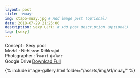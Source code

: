 ```yaml
---
layout: post
title: "Muay"
img: xtapo-muay.jpg # Add image post (optional)
date: 2018-07-29 21:25:00
description: Sexy Girl! # Add post description (optional)
tag: [sexy]
---
```

Concept : Sexy pool  
Model : Nithipron Rithkrajai  
Photographer : วีระพงษ์ พุ่มวิเศษ  
Google Drive [Download Full](http://gestyy.com/e0BQjV)                 

{% include image-gallery.html folder="/assets/img/A1/muay/" %}
